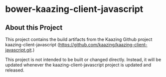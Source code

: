# bower-kaazing-client-javascript

## About this Project

This project contains the build artifacts from the Kaazing Github project kaazing-client-javascript (https://github.com/kaazing/kaazing-client-javascript.git.) 

This project is not intended to be built or changed directly. Instead, it will be updated whenever the kaazing-client-javascript project is updated and released.
